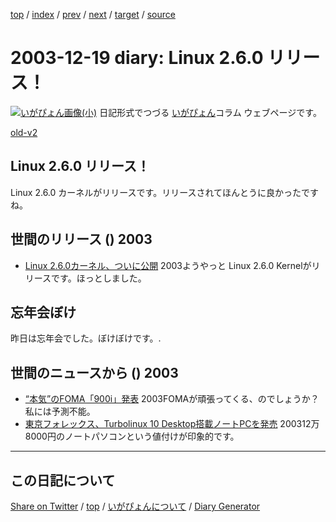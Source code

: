 [top](../index.html) 
 / [index](index.html) 
 / [prev](ig031218.html) 
 / [next](ig031225.html) 
 / [target](https://igapyon.github.io/diary/2003/ig031219.html) 
 / [source](https://github.com/igapyon/diary/blob/gh-pages/2003/ig031219.html.src.md) 

2003-12-19 diary: Linux 2.6.0 リリース！
=====================================================================================================
[![いがぴょん画像(小)](https://igapyon.github.io/diary/images/iga200306s.jpg "いがぴょん")](https://igapyon.github.io/diary/memo/memoigapyon.html) 日記形式でつづる [いがぴょん](https://igapyon.github.io/diary/memo/memoigapyon.html)コラム ウェブページです。

[old-v2](ig031219-orig.html)

## Linux 2.6.0 リリース！

Linux 2.6.0 カーネルがリリースです。リリースされてほんとうに良かったですね。


## 世間のリリース () 2003

* [Linux 2.6.0カーネル、ついに公開](http://japan.cnet.com/news/ent/story/0,2000047623,20062945,00.htm)  2003ようやっと Linux 2.6.0 Kernelがリリースです。ほっとしました。

## 忘年会ぼけ

昨日は忘年会でした。ぼけぼけです。.

## 世間のニュースから () 2003

* [“本気”のFOMA「900i」発表](http://www.zdnet.co.jp/news/0312/18/njbt_02.html)  2003FOMAが頑張ってくる、のでしょうか？私には予測不能。
* [東京フォレックス、Turbolinux 10 Desktop搭載ノートPCを発売](http://japan.cnet.com/news/tech/story/0,2000047674,20062946,00.htm)  200312万8000円のノートパソコンという値付けが印象的です。


----------------------------------------------------------------------------------------------------

## この日記について

[Share on Twitter](https://twitter.com/intent/tweet?hashtags=igapyon%2Cdiary%2C%E3%81%84%E3%81%8C%E3%81%B4%E3%82%87%E3%82%93&text=Linux+2.6.0+%E3%83%AA%E3%83%AA%E3%83%BC%E3%82%B9%EF%BC%81&url=https%3A%2F%2Figapyon.github.io%2Fdiary%2F2003%2Fig031219.html) / [top](../index.html) / [いがぴょんについて](https://igapyon.github.io/diary/memo/memoigapyon.html) / [Diary Generator](https://github.com/igapyon/igapyonv3)
